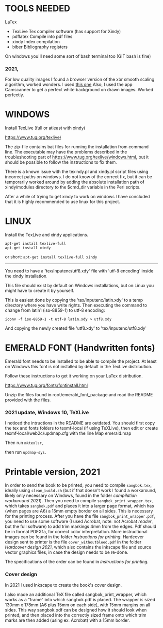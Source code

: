 # TOOLS NEEDED

LaTex
 - TexLive	Tex compiler software (has support for Xindy)
 - pdflatex	Compile into pdf files
 - xindy	Index compilation
 - biber	Bibliography registers


On windows you'll need some sort of bash terminal too (GIT bash is fine)

### 2021,
For low quality images I found a browser version of the xbr smooth 
scaling algorithm, worked wonders. I used [this one](https://www.maxlaumeister.com/pixel-art-upscaler/)
Also, I used the app Camscanner to get a perfect white background on
drawn images. Worked perfectly.

# WINDOWS

Install TexLive (full or atleast with xindy)

https://www.tug.org/texlive/

The zip-file contains bat files for running the installation from command
line. The executable may have the problems described in the
troubleshooting part of https://www.tug.org/texlive/windows.html, but it
should be possible to follow the instructions to fix them.

 There is a known issue with the texindy.pl and xindy.pl script files
using incorrect paths on windows. I do not know of the correct fix, but
it can be temporarily worked around by adding the absolute installation
path of xindy/modules directory to the $cmd_dir variable in the Perl
scripts.

After a while of trying to get xindy to work on windows I have
concluded that it is highly recommended to use linux for this project.

# LINUX

Install the TexLive and xindy applications.

```
apt-get install texlive-full
apt-get install xindy
```

or short:
`apt-get install texlive-full xindy`

--------------------------------------------------------------------------
You need to have a 'tex/inputenc/utf8.xdy' file with 'utf-8 encoding'
inside the xindy installation.


This file should exist by default on Windows installations, but on Linux
you might have to create it by yourself.

This is easiest done by copying the 'tex/inputenc/latin.xdy' to a temp
directory where you have write rights. Then executing the command to
change from latin1 (iso-8859-1) to utf-8 encoding:

`iconv -f iso-8859-1 -t utf-8 latin.xdy > utf8.xdy`
	
And copying the newly created file 'utf8.xdy' to 'tex/inputenc/utf8.xdy'


# EMERALD FONT (Handwritten fonts)

Emerald font needs to be installed to be able to compile the project. At
least on Windows this font is not installed by default in the TexLive
distribution.

Follow these instructions to get it working on your LaTex distribution.

https://www.tug.org/fonts/fontinstall.html

Unzip the files found in root/emerald_font_package and read the README
provided with the files.

### 2021 update, Windows 10, TeXLive
I noticed the intructions in the README are outdated. You should first 
copy the tex and fonts folders to texmf-local (if using TeXLive), then 
edit or create texmf-local/web2c/updmap.cfg with the line 
Map emerald.map

Then run `mktexlsr`,

then run `updmap-sys`.

# Printable version, 2021

In order to send the book to be printed, you need to compile `sangbok.tex`, ideally using `clean_build.sh` (but if that doesn't work I found a workaround, likely only necessary on Windows, found in the folder _compilation workaround 2021_). Then you need to compile `sangbok_print_wrapper.tex`, which takes `sangbok.pdf` and places it into a larger page format, which has (when pages are A6) a 15mm empty border on all sides. This is necessary for the printing process. After you have the file `sangbok_print_wrapper.pdf`, you need to use some software (I used Acrobat, note: not Acrobat _reader_, but the full software) to add trim markings 4mm from the edges. Pdf should be in format PDFX1a, for correct color interpretation. More instructional images can be found in the folder _Instructions for printing_. Hardcover design sent to printer is the file `cover_withoutbleed.pdf` in the folder _Hardcover design 2021_, which also contains the inkscape file and source vector graphics files, in case the design needs to be re-done.

The specifications of the order can be found in _Instructions for printing_.

### Cover design

In 2021 I used Inkscape to create the book's cover design.

I also made an additional TeX file called sangbok_print_wrapper,
which works as a "frame" into which sangbok.pdf is placed. The wrapper
is sized 130mm x 178mm (A6 plus 15mm on each side), with 15mm margins
on all sides. This way sangbok.pdf can be designed how it should look
when printed, and then placed into the correctly sized frame onto 
which trim marks are then added (using ex. Acrobat) with a 15mm border.
